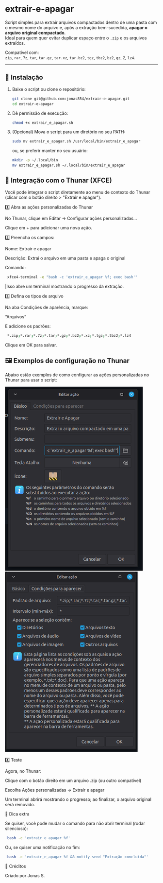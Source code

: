 # extrair-e-apagar

Script simples para extrair arquivos compactados dentro de uma pasta com o mesmo nome do arquivo e, após a extração bem-sucedida, **apagar o arquivo original compactado**.  
Ideal para quem quer evitar duplicar espaço entre o `.zip` e os arquivos extraídos.

Compatível com:  
`zip`, `rar`, `7z`, `tar`, `tar.gz`, `tar.xz`, `tar.bz2`, `tgz`, `tbz2`, `bz2`, `gz`, `Z`, `lz4`.

---

## 🧰 Instalação

1. Baixe o script ou clone o repositório:
   ```bash
   git clone git@github.com:jonas854/extrair-e-apagar.git
   cd extrair-e-apagar
   ```

2. Dê permissão de execução:

   ```bash
   chmod +x extrair_e_apagar.sh
   ```

3. (Opcional) Mova o script para um diretório no seu PATH:
   ```bash
   sudo mv extrair_e_apagar.sh /usr/local/bin/extrair_e_apagar
   ```
   ou, se preferir manter no seu usuário:
   ```bash
   mkdir -p ~/.local/bin
   mv extrair_e_apagar.sh ~/.local/bin/extrair_e_apagar
   ```

## 🧩 Integração com o Thunar (XFCE)
Você pode integrar o script diretamente ao menu de contexto do Thunar (clicar com o botão direito > "Extrair e apagar").

1️⃣ Abra as ações personalizadas do Thunar

No Thunar, clique em Editar → Configurar ações personalizadas...

Clique em + para adicionar uma nova ação.

2️⃣ Preencha os campos:

Nome: Extrair e apagar

Descrição: Extrai o arquivo em uma pasta e apaga o original

Comando:

   ```bash
    xfce4-terminal -e "bash -c 'extrair_e_apagar %f; exec bash'"
   ```
   |Isso abre um terminal mostrando o progresso da extração.

3️⃣ Defina os tipos de arquivo

Na aba Condições de aparência, marque:

“Arquivos”

E adicione os padrões:
   ```bash
    *.zip;*.rar;*.7z;*.tar;*.gz;*.bz2;*.xz;*.tgz;*.tbz2;*.lz4
   ```

Clique em OK para salvar.

## 🖼️ Exemplos de configuração no Thunar

Abaixo estão exemplos de como configurar as ações personalizadas no Thunar para usar o script:

![Configuração 1](thunar1.png)
![Configuração 2](thunar2.png)


4️⃣ Teste

Agora, no Thunar:

Clique com o botão direito em um arquivo .zip (ou outro compatível)

Escolha Ações personalizadas → Extrair e apagar

Um terminal abrirá mostrando o progresso; ao finalizar, o arquivo original será removido.


🧠 Dica extra

Se quiser, você pode mudar o comando para não abrir terminal (rodar silencioso):

   ```bash
    bash -c 'extrair_e_apagar %f'
   ```
Ou, se quiser uma notificação no fim:
   ```bash
    bash -c 'extrair_e_apagar %f && notify-send "Extração concluída"'
   ```

💬 Créditos

Criado por Jonas S.
